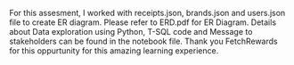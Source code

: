 For this assesment, I worked with receipts.json, brands.json and users.json file to create ER diagram. Please refer to ERD.pdf for ER Diagram. Details about Data exploration using Python, T-SQL code and Message to stakeholders can be found in the notebook file. 
Thank you FetchRewards for this oppurtunity for this amazing learning experience.
